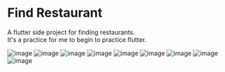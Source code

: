 # Find Restaurant
A flutter side project for finding restaurants.   
It's a practice for me to begin to practice flutter.

![image](https://i.ibb.co/F7kFNbC/Simulator-Screen-Shot-i-Phone-13-Pro-2022-03-08-at-02-03-32.png)
![image](https://i.ibb.co/512Vskm/Simulator-Screen-Shot-i-Phone-13-Pro-2022-03-08-at-02-03-55.png)
![image](https://i.ibb.co/9V8FdH2/Screenshot-20220308-021127.png)
![image](https://i.ibb.co/G3JVC3c/Simulator-Screen-Shot-i-Phone-12-Pro-2021-07-25-at-17-04-56.png)
![image](https://i.ibb.co/DfDqS7j/Simulator-Screen-Shot-i-Phone-12-Pro-2021-07-20-at-00-27-05.png)
![image](https://i.ibb.co/jDvGwXR/iOS-2.png)
![image](https://i.ibb.co/B2hwwbF/Simulator-Screen-Shot-i-Phone-12-Pro-2021-07-20-at-00-18-59.png)
![image](https://i.ibb.co/stM3gpd/Simulator-Screen-Shot-i-Phone-12-Pro-2021-07-25-at-17-07-25.png)
![image](https://i.ibb.co/yRtngQv/iOS-3.png)
